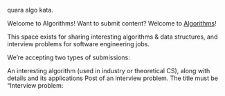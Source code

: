 quara algo kata.


Welcome to Algorithms! Want to submit content?
Welcome to [Algorithms](https://algo.quora.com/)!

This space exists for sharing interesting algorithms & data structures, and interview problems for software engineering jobs.

We’re accepting two types of submissions:

An interesting algorithm (used in industry or theoretical CS), along with details and its applications
Post of an interview problem.
The title must be “Interview problem: <title>”.
You should add at least 2 examples of inputs and outputs.
For an example of (2): [Interview problem: Jugs and Water](https://algo.quora.com/Interview-problem-Jugs-and-Water)

Happy reading & problem solving!
